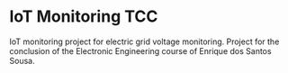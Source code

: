 # IoT Monitoring TCC
IoT monitoring project for electric grid voltage monitoring. Project for the conclusion of the Electronic Engineering course of Enrique dos Santos Sousa.
